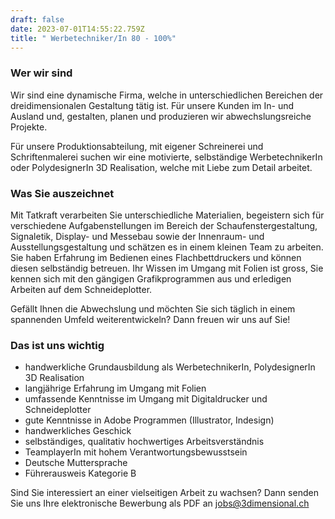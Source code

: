 ```yaml
---
draft: false
date: 2023-07-01T14:55:22.759Z
title: " Werbetechniker/In 80 - 100%"
---
```

### Wer wir sind

Wir sind eine dynamische Firma, welche in unterschiedlichen Bereichen der dreidimensionalen 
Gestaltung tätig ist. Für unsere Kunden im In- und Ausland und, gestalten, planen und produzieren wir abwechslungsreiche Projekte.

Für unsere Produktionsabteilung, mit eigener Schreinerei und Schriftenmalerei suchen wir eine motivierte, selbständige WerbetechnikerIn oder PolydesignerIn 3D Realisation, welche mit Liebe zum Detail arbeitet. 

### Was Sie auszeichnet

Mit Tatkraft verarbeiten Sie unterschiedliche Materialien, begeistern sich für verschiedene Aufgabenstellungen im Bereich der Schaufenstergestaltung, Signaletik, Display- und Messebau sowie der Innenraum- und Ausstellungsgestaltung und schätzen es in einem kleinen Team zu arbeiten.  Sie haben Erfahrung im Bedienen eines Flachbettdruckers und können diesen selbständig betreuen. Ihr Wissen im Umgang mit Folien ist gross, Sie kennen sich mit den gängigen Grafikprogrammen aus und erledigen Arbeiten auf dem Schneideplotter. 

Gefällt Ihnen die Abwechslung und möchten Sie sich täglich in einem spannenden Umfeld weiterentwickeln? Dann freuen wir uns auf Sie!

### Das ist uns wichtig

* handwerkliche Grundausbildung als WerbetechnikerIn, PolydesignerIn 3D Realisation
* langjährige Erfahrung im Umgang mit Folien
* umfassende Kenntnisse im Umgang mit Digitaldrucker und Schneideplotter
* gute Kenntnisse in Adobe Programmen (Illustrator, Indesign)
* handwerkliches Geschick
* selbständiges, qualitativ hochwertiges Arbeitsverständnis
* TeamplayerIn mit hohem Verantwortungsbewusstsein
* Deutsche Muttersprache
* Führerausweis Kategorie B

Sind Sie interessiert an einer vielseitigen Arbeit zu wachsen? Dann senden Sie uns Ihre elektronische Bewerbung als PDF an [jobs@3dimensional.ch](mailto:jobs@3dimensional.ch)
